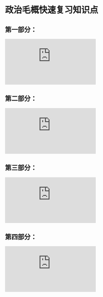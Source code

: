 
# 政治毛概快速复习知识点

## 第一部分：

<iframe src="https://zhngezhi-1316646528.cos.ap-shanghai.myqcloud.com/%E6%AF%9B%E6%A6%82%E6%94%BF%E6%B2%BB%E8%AF%BE/%E7%AC%AC%E4%B8%80%E9%83%A8%E5%88%86.pdf"     frameborder="0"></iframe>

## 第二部分：

<iframe src="https://zhngezhi-1316646528.cos.ap-shanghai.myqcloud.com/%E6%AF%9B%E6%A6%82%E6%94%BF%E6%B2%BB%E8%AF%BE/%E7%AC%AC%E4%BA%8C%E9%83%A8%E5%88%86.pdf"     frameborder="0"></iframe>

## 第三部分：

<iframe src="https://zhngezhi-1316646528.cos.ap-shanghai.myqcloud.com/%E6%AF%9B%E6%A6%82%E6%94%BF%E6%B2%BB%E8%AF%BE/%E7%AC%AC%E4%B8%89%E9%83%A8%E5%88%86.pdf"     frameborder="0"></iframe>

## 第四部分：



<iframe src="https://zhngezhi-1316646528.cos.ap-shanghai.myqcloud.com/%E6%AF%9B%E6%A6%82%E6%94%BF%E6%B2%BB%E8%AF%BE/%E7%AC%AC%E5%9B%9B%E9%83%A8%E5%88%86.pdf"     frameborder="0"></iframe>